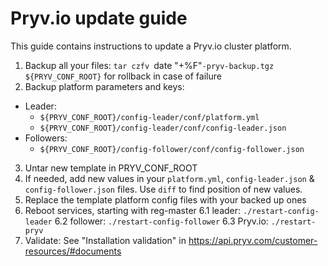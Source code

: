 # Pryv.io update guide

This guide contains instructions to update a Pryv.io cluster platform.

1. Backup all your files: `tar czfv `date "+%F"`-pryv-backup.tgz ${PRYV_CONF_ROOT}` for rollback in case of failure
2. Backup platform parameters and keys:

  - Leader:
    - `${PRYV_CONF_ROOT}/config-leader/conf/platform.yml`
    - `${PRYV_CONF_ROOT}/config-leader/conf/config-leader.json`
  - Followers:
    - `${PRYV_CONF_ROOT}/config-follower/conf/config-follower.json`

3. Untar new template in PRYV_CONF_ROOT
4. If needed, add new values in your `platform.yml`, `config-leader.json` & `config-follower.json` files. Use `diff` to find position of new values.
5. Replace the template platform config files with your backed up ones
6. Reboot services, starting with reg-master
  6.1 leader: `./restart-config-leader`
  6.2 follower: `./restart-config-follower`
  6.3 Pryv.io: `./restart-pryv`
7. Validate: See "Installation validation" in https://api.pryv.com/customer-resources/#documents
